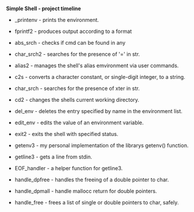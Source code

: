 **Simple Shell - project timeline**

* _printenv - prints the environment.
* fprintf2 - produces output according to a format
* abs_srch - checks if cmd can be found in any
* char_srch2 - searches for the presence of '=' in str.
* alias2 - manages the shell's alias emvironment via user commands.
* c2s - converts a character constant, or single-digit integer, to a string.
* char_srch - searches for the presence of xter in str.
* cd2 - changes the shells current working directory.

* del_env - deletes the entry specified by name in the environment list.
* edit_env - edits the value of an environment variable.
* exit2 - exits the shell with specified status.
* getenv3 - my personal implementation of the librarys getenv() function.

* getline3 - gets a line from stdin.
* EOF_handler - a helper function for getline3.
* handle_dpfree - handles the freeing of a double pointer to char.

* handle_dpmall - handle mallocc return for double pointers.
* handle_free - frees a list of single or double pointers to char, safely.
